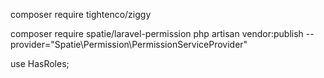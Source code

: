 composer require tightenco/ziggy

composer require spatie/laravel-permission
php artisan vendor:publish --provider="Spatie\Permission\PermissionServiceProvider"


 use HasRoles;
